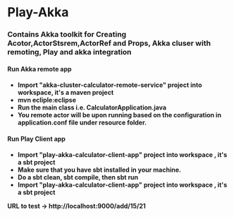 # Play-Akka
<h3>Contains Akka toolkit for Creating Acotor,ActorStsrem,ActorRef and Props,
Akka cluser with remoting,
  Play and akka integration</h3>

<h4>Run Akka remote app<h4>
      <ul>
         <li>Import "akka-cluster-calculator-remote-service" project into workspace, it's a maven project</li>
         <li>mvn ecliple:eclipse</li>
         <li>Run the main class i.e. CalculatorApplication.java</li>
         <li>You remote actor will be upon running based on the configuration in application.conf file under resource folder.</li>
      </ul>

<h4>Run Play Client app<h4>
  <ul>
    <li>Import "play-akka-calculator-client-app" project into workspace , it's a sbt project</li>
    <li>Make sure that you have sbt installed in your machine.</li>
    <li>Do a sbt clean, sbt compile, then sbt run</li>
    <li>Import "play-akka-calculator-client-app" project into workspace , it's a sbt project</li>
  </ul>
  
URL to test -> http://localhost:9000/add/15/21

